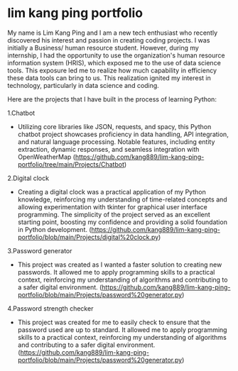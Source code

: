 # lim kang ping portfolio
My name is Lim Kang Ping and I am a new tech enthusiast who recently discovered his interest and passion in creating coding projects.
I was initially a Business/ human resource student. However, during my internship, I had the opportunity to use the organization's human resource information system (HRIS), which exposed me to the use of data science tools. This exposure led me to realize how much capability in efficiency these data tools can bring to us. This realization ignited my interest in technology, particularly in data science and coding.

Here are the projects that I have built in the process of learning Python:

1.Chatbot
- Utilizing core libraries like JSON, requests, and spacy, this Python chatbot project showcases proficiency in data handling, API integration, and natural language processing. Notable features, including entity extraction, dynamic responses, and seamless integration with OpenWeatherMap
(https://github.com/kang889/lim-kang-ping-portfolio/tree/main/Projects/Chatbot)

2.Digital clock
- Creating a digital clock was a practical application of my Python knowledge, reinforcing my understanding of time-related concepts and allowing experimentation with tkinter for graphical user interface programming. The simplicity of the project served as an excellent starting point, boosting my confidence and providing a solid foundation in Python development.
(https://github.com/kang889/lim-kang-ping-portfolio/blob/main/Projects/digital%20clock.py)

3.Password generator
- This project was created as I wanted a faster solution to creating new passwords. It allowed me to apply programming skills to a practical context, reinforcing my understanding of algorithms and contributing to a safer digital environment.
(https://github.com/kang889/lim-kang-ping-portfolio/blob/main/Projects/password%20generator.py)

4.Password strength checker
- This project was created for me to easily check to ensure that the password used are up to standard. It allowed me to apply programming skills to a practical context, reinforcing my understanding of algorithms and contributing to a safer digital environment.
(https://github.com/kang889/lim-kang-ping-portfolio/blob/main/Projects/password%20generator.py)

